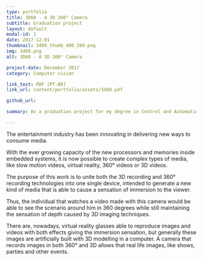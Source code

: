```yaml
---
type: portfolio
title: 3D60 - A 3D 360° Camera
subtitle: Graduation project
layout: default
modal-id: 1
date: 2017-12-01
thumbnail: 3d60_thumb_400_289.png
img: 3d60.png
alt: 3D60 - A 3D 360° Camera

project-date: December 2017
category: Computer vision

link_text: PDF [PT-BR]
link_url: content/portfolio/assets/3d60.pdf

github_url: 

summary: As a graduation project for my degree in Control and Automation Engineering I developed with my group a camera capable of filming in 360° and 3D, and even build a prototype with 180° for proving the concept. Many computer vision and image processing techniques were employed into making this project.

---
```


The entertainment industry has been innovating in delivering new ways to consume media.

With the ever growing capacity of the new processors and memories inside embedded systems, it is now possible to create complex types of media, like slow motion videos, virtual reality, 360° videos or 3D videos. 

The purpose of this work is to unite both the 3D recording and 360° recording technologies into one single device, intended to generate a new kind of media that is able to cause a sensation of immersion to the viewer. 

Thus, the individual that watches a video made with this camera would be able to see the scenario around him in 360 degrees while still maintaining the sensation of depth caused by 3D imaging techniques. 

There are, nowadays, virtual reality glasses able to reproduce images and videos with both effects giving the immersion sensation, but generally these images are artificially built with 3D modelling in a computer. A camera that records images in both 360° and 3D allows that real life images, like shows, parties and other events.
